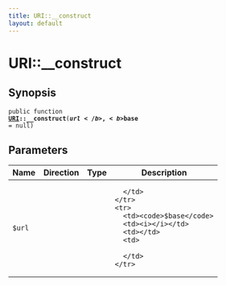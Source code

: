 ```yaml
---
title: URI::__construct
layout: default
---
```


# URI::__construct

## Synopsis

<code>public function <b><a href="URI">URI</a>::__construct</b>(<b>$url</b>, <b>$base</b> = null)</code>

## Parameters

<table>
  <thead>
    <tr>
      <th>Name</th>
      <th>Direction</th>
      <th>Type</th>
      <th>Description</th>
    </tr>
  </thead>
  <tbody>
    <tr>
      <td><code>$url</code>
      <td><i></i></td>
      <td></td>
      <td>

      </td>
    </tr>
    <tr>
      <td><code>$base</code>
      <td><i></i></td>
      <td></td>
      <td>

      </td>
    </tr>
  </tbody>
</table>

